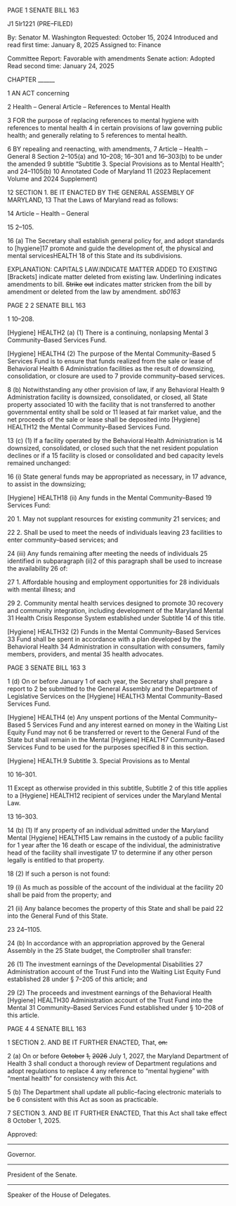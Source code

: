 PAGE 1
SENATE BILL 163

J1 5lr1221
(PRE–FILED)

By: Senator M. Washington
Requested: October 15, 2024
Introduced and read first time: January 8, 2025
Assigned to: Finance

Committee Report: Favorable with amendments
Senate action: Adopted
Read second time: January 24, 2025

CHAPTER ______

1 AN ACT concerning

2 Health – General Article – References to Mental Health

3 FOR the purpose of replacing references to mental hygiene with references to mental health
4 in certain provisions of law governing public health; and generally relating to
5 references to mental health.

6 BY repealing and reenacting, with amendments,
7 Article – Health – General
8 Section 2–105(a) and 10–208; 16–301 and 16–303(b) to be under the amended
9 subtitle “Subtitle 3. Special Provisions as to Mental Health”; and 24–1105(b)
10 Annotated Code of Maryland
11 (2023 Replacement Volume and 2024 Supplement)

12 SECTION 1. BE IT ENACTED BY THE GENERAL ASSEMBLY OF MARYLAND,
13 That the Laws of Maryland read as follows:

14 Article – Health – General

15 2–105.

16 (a) The Secretary shall establish general policy for, and adopt standards to
[hygiene]17 promote and guide the development of, the physical and mental servicesHEALTH
18 of this State and its subdivisions.

EXPLANATION: CAPITALS LAW.INDICATE MATTER ADDED TO EXISTING
[Brackets] indicate matter deleted from existing law.
Underlining indicates amendments to bill.
~~Strike~~ ~~out~~ indicates matter stricken from the bill by amendment or deleted from the law by
amendment. *sb0163*

PAGE 2
2 SENATE BILL 163

1 10–208.

[Hygiene] HEALTH2 (a) (1) There is a continuing, nonlapsing Mental
3 Community–Based Services Fund.

[Hygiene] HEALTH4 (2) The purpose of the Mental Community–Based
5 Services Fund is to ensure that funds realized from the sale or lease of Behavioral Health
6 Administration facilities as the result of downsizing, consolidation, or closure are used to
7 provide community–based services.

8 (b) Notwithstanding any other provision of law, if any Behavioral Health
9 Administration facility is downsized, consolidated, or closed, all State property associated
10 with the facility that is not transferred to another governmental entity shall be sold or
11 leased at fair market value, and the net proceeds of the sale or lease shall be deposited into
[Hygiene] HEALTH12 the Mental Community–Based Services Fund.

13 (c) (1) If a facility operated by the Behavioral Health Administration is
14 downsized, consolidated, or closed such that the net resident population declines or if a
15 facility is closed or consolidated and bed capacity levels remained unchanged:

16 (i) State general funds may be appropriated as necessary, in
17 advance, to assist in the downsizing;

[Hygiene] HEALTH18 (ii) Any funds in the Mental Community–Based
19 Services Fund:

20 1. May not supplant resources for existing community
21 services; and

22 2. Shall be used to meet the needs of individuals leaving
23 facilities to enter community–based services; and

24 (iii) Any funds remaining after meeting the needs of individuals
25 identified in subparagraph (ii)2 of this paragraph shall be used to increase the availability
26 of:

27 1. Affordable housing and employment opportunities for
28 individuals with mental illness; and

29 2. Community mental health services designed to promote
30 recovery and community integration, including development of the Maryland Mental
31 Health Crisis Response System established under Subtitle 14 of this title.

[Hygiene] HEALTH32 (2) Funds in the Mental Community–Based Services
33 Fund shall be spent in accordance with a plan developed by the Behavioral Health
34 Administration in consultation with consumers, family members, providers, and mental
35 health advocates.

PAGE 3
SENATE BILL 163 3

1 (d) On or before January 1 of each year, the Secretary shall prepare a report to
2 be submitted to the General Assembly and the Department of Legislative Services on the
[Hygiene] HEALTH3 Mental Community–Based Services Fund.

[Hygiene] HEALTH4 (e) Any unspent portions of the Mental Community–Based
5 Services Fund and any interest earned on money in the Waiting List Equity Fund may not
6 be transferred or revert to the General Fund of the State but shall remain in the Mental
[Hygiene] HEALTH7 Community–Based Services Fund to be used for the purposes specified
8 in this section.

[Hygiene] HEALTH.9 Subtitle 3. Special Provisions as to Mental

10 16–301.

11 Except as otherwise provided in this subtitle, Subtitle 2 of this title applies to a
[Hygiene] HEALTH12 recipient of services under the Maryland Mental Law.

13 16–303.

14 (b) (1) If any property of an individual admitted under the Maryland Mental
[Hygiene] HEALTH15 Law remains in the custody of a public facility for 1 year after the
16 death or escape of the individual, the administrative head of the facility shall investigate
17 to determine if any other person legally is entitled to that property.

18 (2) If such a person is not found:

19 (i) As much as possible of the account of the individual at the facility
20 shall be paid from the property; and

21 (ii) Any balance becomes the property of this State and shall be paid
22 into the General Fund of this State.

23 24–1105.

24 (b) In accordance with an appropriation approved by the General Assembly in the
25 State budget, the Comptroller shall transfer:

26 (1) The investment earnings of the Developmental Disabilities
27 Administration account of the Trust Fund into the Waiting List Equity Fund established
28 under § 7–205 of this article; and

29 (2) The proceeds and investment earnings of the Behavioral Health
[Hygiene] HEALTH30 Administration account of the Trust Fund into the Mental
31 Community–Based Services Fund established under § 10–208 of this article.

PAGE 4
4 SENATE BILL 163

1 SECTION 2. AND BE IT FURTHER ENACTED, That, ~~on:~~

2 (a) On or before ~~October~~ ~~1,~~ ~~2026~~ July 1, 2027, the Maryland Department of Health
3 shall conduct a thorough review of Department regulations and adopt regulations to replace
4 any reference to “mental hygiene” with “mental health” for consistency with this Act.

5 (b) The Department shall update all public–facing electronic materials to be
6 consistent with this Act as soon as practicable.

7 SECTION 3. AND BE IT FURTHER ENACTED, That this Act shall take effect
8 October 1, 2025.

Approved:

________________________________________________________________________________
Governor.

________________________________________________________________________________
President of the Senate.

________________________________________________________________________________
Speaker of the House of Delegates.